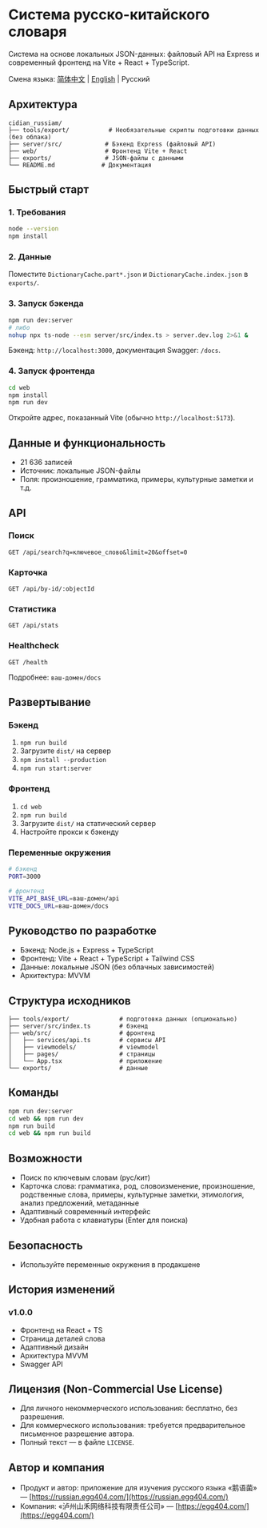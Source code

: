 # Система русско-китайского словаря

Система на основе локальных JSON-данных: файловый API на Express и современный фронтенд на Vite + React + TypeScript.

Смена языка: [简体中文](./README.md) | [English](./README.en.md) | Русский

## Архитектура
```
cidian_russiam/
├── tools/export/           # Необязательные скрипты подготовки данных (без облака)
├── server/src/            # Бэкенд Express (файловый API)
├── web/                   # Фронтенд Vite + React
├── exports/               # JSON-файлы с данными
└── README.md             # Документация
```

## Быстрый старт

### 1. Требования
```bash
node --version
npm install
```

### 2. Данные
Поместите `DictionaryCache.part*.json` и `DictionaryCache.index.json` в `exports/`.

### 3. Запуск бэкенда
```bash
npm run dev:server
# либо
nohup npx ts-node --esm server/src/index.ts > server.dev.log 2>&1 &
```
Бэкенд: `http://localhost:3000`, документация Swagger: `/docs`.

### 4. Запуск фронтенда
```bash
cd web
npm install
npm run dev
```
Откройте адрес, показанный Vite (обычно `http://localhost:5173`).

## Данные и функциональность
- 21 636 записей
- Источник: локальные JSON-файлы
- Поля: произношение, грамматика, примеры, культурные заметки и т.д.

## API

### Поиск
```http
GET /api/search?q=ключевое_слово&limit=20&offset=0
```

### Карточка
```http
GET /api/by-id/:objectId
```

### Статистика
```http
GET /api/stats
```

### Healthcheck
```http
GET /health
```

Подробнее: `ваш-домен/docs`

## Развертывание

### Бэкенд
1) `npm run build`
2) Загрузите `dist/` на сервер
3) `npm install --production`
4) `npm run start:server`

### Фронтенд
1) `cd web`
2) `npm run build`
3) Загрузите `dist/` на статический сервер
4) Настройте прокси к бэкенду

### Переменные окружения
```bash
# бэкенд
PORT=3000

# фронтенд
VITE_API_BASE_URL=ваш-домен/api
VITE_DOCS_URL=ваш-домен/docs
```

## Руководство по разработке
- Бэкенд: Node.js + Express + TypeScript
- Фронтенд: Vite + React + TypeScript + Tailwind CSS
- Данные: локальные JSON (без облачных зависимостей)
- Архитектура: MVVM

## Структура исходников
```
├── tools/export/              # подготовка данных (опционально)
├── server/src/index.ts        # бэкенд
├── web/src/                   # фронтенд
│   ├── services/api.ts        # сервисы API
│   ├── viewmodels/            # viewmodel
│   ├── pages/                 # страницы
│   └── App.tsx                # приложение
└── exports/                   # данные
```

## Команды
```bash
npm run dev:server
cd web && npm run dev
npm run build
cd web && npm run build
```

## Возможности
- Поиск по ключевым словам (рус/кит)
- Карточка слова: грамматика, род, словоизменение, произношение, родственные слова, примеры, культурные заметки, этимология, анализ предложений, метаданные
- Адаптивный современный интерфейс
- Удобная работа с клавиатуры (Enter для поиска)

## Безопасность
- Используйте переменные окружения в продакшене

## История изменений

### v1.0.0
- Фронтенд на React + TS
- Страница деталей слова
- Адаптивный дизайн
- Архитектура MVVM
- Swagger API

## Лицензия (Non-Commercial Use License)
- Для личного некоммерческого использования: бесплатно, без разрешения.
- Для коммерческого использования: требуется предварительное письменное разрешение автора.
- Полный текст — в файле `LICENSE`.

## Автор и компания
- Продукт и автор: приложение для изучения русского языка «鹅语菌» — [https://russian.egg404.com/](https://russian.egg404.com/)
- Компания: «泸州山禾网络科技有限责任公司» — [https://egg404.com/](https://egg404.com/)
